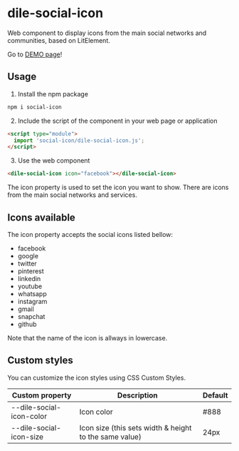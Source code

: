 # dile-social-icon

Web component to display icons from the main social networks and communities, based on LitElement.

Go to [DEMO page](https://dile-social-icon.polydile.com)!

## Usage

1) Install the npm package

```bash
npm i social-icon
```

2) Include the script of the component in your web page or application

```html
<script type="module">
  import 'social-icon/dile-social-icon.js';
</script>
```

3) Use the web component

```html
<dile-social-icon icon="facebook"></dile-social-icon>
```

The icon property is used to set the icon you want to show. There are icons from the main social networks and services. 

## Icons available

The icon property accepts the social icons listed bellow:

- facebook
- google
- twitter
- pinterest
- linkedin
- youtube
- whatsapp
- instagram
- gmail
- snapchat
- github

Note that the name of the icon is allways in lowercase.

## Custom styles

You can customize the icon styles using CSS Custom Styles.

Custom property | Description | Default
----------------|-------------|---------
--dile-social-icon-color | Icon color | #888
--dile-social-icon-size | Icon size (this sets width & height to the same value) | 24px